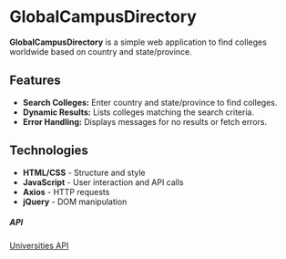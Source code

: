 # GlobalCampusDirectory

**GlobalCampusDirectory** is a simple web application to find colleges worldwide based on country and state/province.

## Features

- **Search Colleges:** Enter country and state/province to find colleges.
- **Dynamic Results:** Lists colleges matching the search criteria.
- **Error Handling:** Displays messages for no results or fetch errors.

## Technologies

- **HTML/CSS** - Structure and style
- **JavaScript** - User interaction and API calls
- **Axios** - HTTP requests
- **jQuery** - DOM manipulation

##### API
[Universities API](universities.hipolabs.com)
